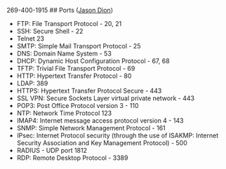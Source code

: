 269-400-1915 ## Ports ([Jason Dion](https://www.udemy.com/program/comptia-security/learn/2015076/lecture/13219286#search))

- FTP: File Transport Protocol - 20, 21
- SSH: Secure Shell - 22
- Telnet 23
- SMTP: Simple Mail Transport Protocol - 25
- DNS: Domain Name System - 53
- DHCP: Dynamic Host Configuration Protocol - 67, 68
- TFTP: Trivial File Transport Protocol - 69
- HTTP: Hypertext Transfer Protocol - 80
- LDAP: 389
- HTTPS: Hypertext Transfer Protocol Secure - 443
- SSL VPN: Secure Sockets Layer virtual private network - 443
- POP3: Post Office Protocol version 3 - 110
- NTP: Network Time Protocol 123
- IMAP4: Internet message access protocol version 4 - 143
- SNMP: Simple Network Management Protocol - 161
- IPsec: Internet Protocol security (through the use of ISAKMP: Internet Security Association and Key Management Protocol) - 500
- RADIUS - UDP port 1812
- RDP: Remote Desktop Protocol - 3389
